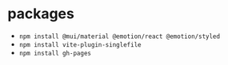 # packages
- `npm install @mui/material @emotion/react @emotion/styled`
- `npm install vite-plugin-singlefile`
- `npm install gh-pages`
